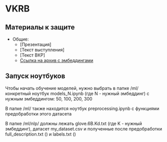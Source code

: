 # VKRB

## Материалы к защите

* Общие:
  * [Презентация]
  * [Текст выступления]
  * [Текст ВКР]
  * [Ссылка на архив с эмбеддингами](https://drive.google.com/file/d/1M5eB7x7Opa-lQe9ppgbUSv2q7BGmfVZn/view?usp=sharing)
  

## Запуск ноутбуков

Чтобы начать обучение моделей, нужно выбрать в папке /ml/ конкретный ноутбук models_N.ipynb (где N - нужный эмбеддинг) с нужным эмбеддингом: 50, 100, 200, 300

В папке /ml/ также находится ноутбук preprocessing.ipynb с функциями предобработки этого датасета

В папке /ml/nlp/ должны лежать glove.6B.Kd.txt (где K - нужный эмбеддинг), датасет my_dataset.csv и полученные после предобработки full_description.txt () и labels.txt ()
